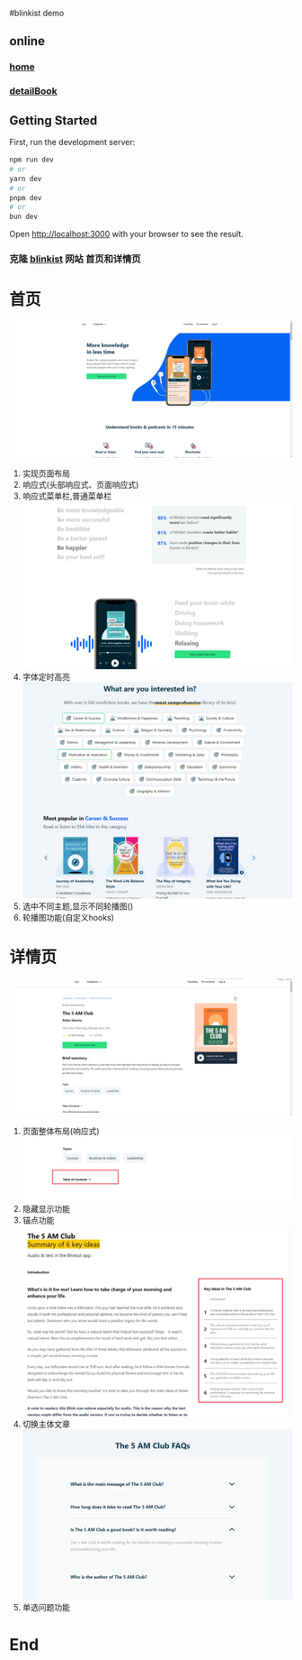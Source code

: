 
#blinkist demo

## online
### [home](https://clone-blinkist.vercel.app/home)
### [detailBook](https://clone-blinkist.vercel.app/detailBook)

## Getting Started

First, run the development server:

```bash
npm run dev
# or
yarn dev
# or
pnpm dev
# or
bun dev
```
Open [http://localhost:3000](http://localhost:3000) with your browser to see the result.

### 克隆 [blinkist](www.blinkist.com) 网站 首页和详情页


# 首页
![alt text](./MarkdownPic/image.png)

  1. 实现页面布局
  2. 响应式(头部响应式、页面响应式)
  3. 响应式菜单栏,普通菜单栏
  ![alt text](./MarkdownPic/image-1.png)
  4. 字体定时高亮
  ![alt text](./MarkdownPic/image-2.png)
  5. 选中不同主题,显示不同轮播图()
  6. 轮播图功能(自定义hooks)

# 详情页
![alt text](./MarkdownPic/image-3.png)
1. 页面整体布局(响应式)
![alt text](./MarkdownPic/image-4.png)
2. 隐藏显示功能
3. 锚点功能
![alt text](./MarkdownPic/image-5.png)
4. 切换主体文章
![alt text](./MarkdownPic/image-6.png)
5. 单选问题功能

# End
